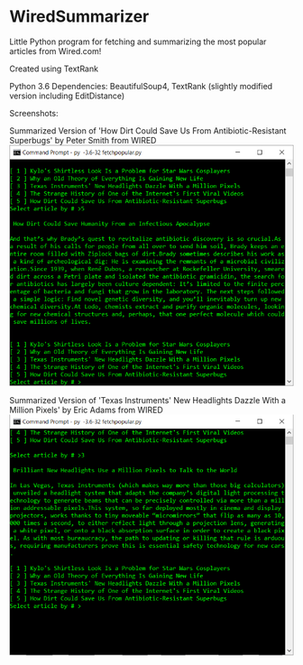 # WiredSummarizer
Little Python program for fetching and summarizing the most popular articles from Wired.com!

Created using TextRank

Python 3.6
Dependencies: BeautifulSoup4, TextRank (slightly modified version including EditDistance)

Screenshots:


Summarized Version of 'How Dirt Could Save Us From Antibiotic-Resistant Superbugs' by Peter Smith from WIRED
![alt text](Examples/ex2.PNG "Summary")

Summarized Version of 'Texas Instruments' New Headlights Dazzle With a Million Pixels' by Eric Adams from WIRED
![alt text](Examples/ex1.PNG "Summary")
